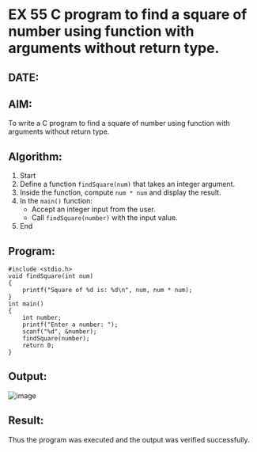 # EX 55 C program to find a square of number using function with arguments without return type.
## DATE:
## AIM:
To write a C program to find a square of number using function with arguments without return type.

## Algorithm:

1. Start 
2. Define a function `findSquare(num)` that takes an integer argument.  
3. Inside the function, compute `num * num` and display the result.  
4. In the `main()` function:  
   - Accept an integer input from the user.  
   - Call `findSquare(number)` with the input value.  
5. End


## Program:
```
#include <stdio.h>
void findSquare(int num)
{
    printf("Square of %d is: %d\n", num, num * num);
}
int main()
{
    int number;
    printf("Enter a number: ");
    scanf("%d", &number);
    findSquare(number);
    return 0;
}
```

## Output:
![image](https://github.com/user-attachments/assets/417382e7-5233-4f85-af71-e0b854b57f79)


## Result:
Thus the program was executed and the output was verified successfully.
